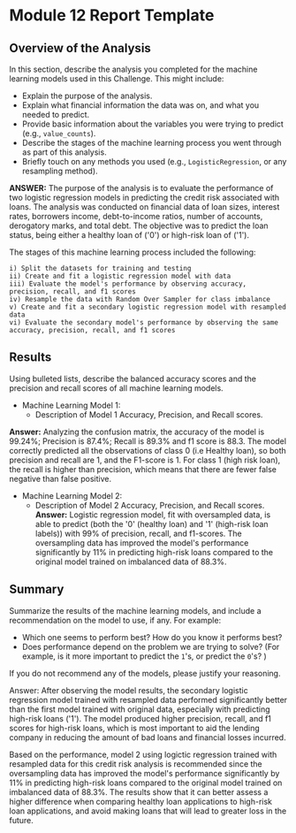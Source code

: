 # Module 12 Report Template

## Overview of the Analysis

In this section, describe the analysis you completed for the machine learning models used in this Challenge. This might include:

* Explain the purpose of the analysis.
* Explain what financial information the data was on, and what you needed to predict.
* Provide basic information about the variables you were trying to predict (e.g., `value_counts`).
* Describe the stages of the machine learning process you went through as part of this analysis.
* Briefly touch on any methods you used (e.g., `LogisticRegression`, or any resampling method).

**ANSWER:** 
The purpose of the analysis is to evaluate the performance of two logistic regression models in predicting the credit risk associated with loans. The analysis was conducted on financial data of loan sizes, interest rates, borrowers income, debt-to-income ratios, number of accounts, derogatory marks, and total debt. The objective was to predict the loan status, being either a healthy loan of ('0') or high-risk loan of ('1').

The stages of this machine learning process included the following:

    i) Split the datasets for training and testing
    ii) Create and fit a logistic regression model with data
    iii) Evaluate the model's performance by observing accuracy, precision, recall, and f1 scores
    iv) Resample the data with Random Over Sampler for class imbalance
    v) Create and fit a secondary logistic regression model with resampled data
    vi) Evaluate the secondary model's performance by observing the same accuracy, precision, recall, and f1 scores


## Results

Using bulleted lists, describe the balanced accuracy scores and the precision and recall scores of all machine learning models.

* Machine Learning Model 1:
  * Description of Model 1 Accuracy, Precision, and Recall scores.

**Answer:** 
Analyzing the confusion matrix, the accuracy of the model is 99.24%; Precision is 87.4%; Recall is 89.3% and f1 score is 88.3. The model correctly predicted all the observations of class 0 (i.e Healthy loan), so both precision and recall are 1, and the F1-score is 1. For class 1 (high risk loan), the recall is higher than precision, which means that there are fewer false negative than false positive.


* Machine Learning Model 2:
  * Description of Model 2 Accuracy, Precision, and Recall scores.
**Answer:**
Logistic regression model, fit with oversampled data, is able to predict (both the '0' (healthy loan) and '1' (high-risk loan labels)) with 99% of precision, recall, and f1-scores. The oversampling data has improved the model's performance significantly by 11% in predicting high-risk loans compared to the original model trained on imbalanced data of 88.3%.


## Summary

Summarize the results of the machine learning models, and include a recommendation on the model to use, if any. For example:
* Which one seems to perform best? How do you know it performs best?
* Does performance depend on the problem we are trying to solve? (For example, is it more important to predict the `1`'s, or predict the `0`'s? )

If you do not recommend any of the models, please justify your reasoning.

Answer: 
After observing the model results, the secondary logistic regression model trained with resampled data performed significantly better than the first model trained with original data, especially with predicting high-risk loans ('1'). The model produced higher precision, recall, and f1 scores for high-risk loans, which is most important to aid the lending company in reducing the amount of bad loans and financial losses incurred. 

Based on the performance, model 2 using logictic regression trained with resampled data for this credit risk analysis is recommended since the oversampling data has improved the model's performance significantly by 11% in predicting high-risk loans compared to the original model trained on imbalanced data of 88.3%. The results show that it can better assess a higher difference when comparing healthy loan applications to high-risk loan applications, and avoid making loans that will lead to greater loss in the future.